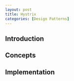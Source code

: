 ```yaml
---
layout: post
title: Hystrix
categories: [Design Patterns]
---
```


## Introduction

## Concepts

## Implementation
